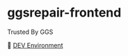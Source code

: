 # ggsrepair-frontend
Trusted By GGS

🔗 <a href="https://trusted-by-ggs-fe-dev.gadgetstory.co.th/">DEV Environment</a>

